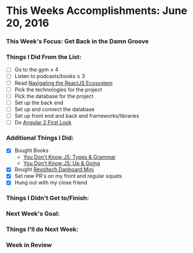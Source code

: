 # This Weeks Accomplishments: June 20, 2016

### This Week's Focus: Get Back in the Damn Groove

### Things I Did From the List:
- [ ] Go to the gym ≥ 4
- [ ] Listen to podcasts/books ≥ 3
- [ ] Read [Navigating the ReactJS Ecosystem](https://www.toptal.com/react/navigating-the-react-ecosystem)
- [ ] Pick the technologies for the project
- [ ] Pick the database for the project
- [ ] Set up the back end
- [ ] Set up and connect the database
- [ ] Set up front end and back end frameworks/libraries
- [ ] Do [Angular 2 First Look](http://app.pluralsight.com/courses/angular-2-first-look)

### Additional Things I Did:
- [x] Bought Books
  - [You Don't Know JS: Types & Grammar](https://www.amazon.com/gp/product/1491904194/ref=oh_aui_detailpage_o00_s00?ie=UTF8&psc=1)
  - [You Don't Know JS: Up & Going](https://www.amazon.com/gp/product/1491924462/ref=oh_aui_detailpage_o00_s00?ie=UTF8&psc=1)
- [x] Bought [Revoltech Danboard Mini](https://www.amazon.com/gp/product/B00CU6Z03O/ref=oh_aui_detailpage_o01_s00?ie=UTF8&psc=1)
- [x] Set new PR's on my front and regular squats
- [x] Hung out with my close friend

### Things I Didn't Get to/Finish:

### Next Week's Goal:

### Things I'll do Next Week:

### Week in Review